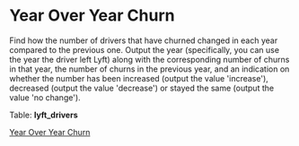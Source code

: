 # Year Over Year Churn
Find how the number of drivers that have churned changed in each year compared to the previous one. Output the year (specifically, you can use the year the driver left Lyft) along with the corresponding number of churns in that year, the number of churns in the previous year, and an indication on whether the number has been increased (output the value 'increase'), decreased (output the value 'decrease') or stayed the same (output the value 'no change').

Table: **lyft_drivers**

[Year Over Year Churn](https://platform.stratascratch.com/coding/10017-year-over-year-churn?code_type=1)